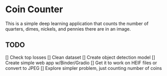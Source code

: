 # Coin Counter

This is a simple deep learning application that counts the number of quarters, dimes, nickels, and pennies there are in an image.

## TODO

[] Check top losses
[] Clean dataset
[] Create object detection model
[] Create simple web app w/Binder/Gradio
[] Get it to work on HEIF files or convert to JPEG
[] Explore simpler problem, just counting number of coins
